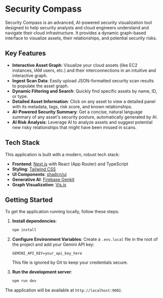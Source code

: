 # Security Compass

Security Compass is an advanced, AI-powered security visualization tool designed to help security analysts and cloud engineers understand and navigate their cloud infrastructure. It provides a dynamic graph-based interface to visualize assets, their relationships, and potential security risks.

## Key Features

- **Interactive Asset Graph**: Visualize your cloud assets (like EC2 instances, IAM users, etc.) and their interconnections in an intuitive and interactive graph.
- **Ingest Scan Data**: Easily upload JSON-formatted security scan results to populate the asset graph.
- **Dynamic Filtering and Search**: Quickly find specific assets by name, ID, or type.
- **Detailed Asset Information**: Click on any asset to view a detailed panel with its metadata, tags, risk score, and known relationships.
- **AI-Powered Security Summary**: Get a concise, natural language summary of any asset's security posture, automatically generated by AI.
- **AI Risk Analysis**: Leverage AI to analyze assets and suggest potential new risky relationships that might have been missed in scans.

## Tech Stack

This application is built with a modern, robust tech stack:

- **Frontend**: [Next.js](https://nextjs.org/) with React (App Router) and TypeScript
- **Styling**: [Tailwind CSS](https://tailwindcss.com/)
- **UI Components**: [shadcn/ui](https://ui.shadcn.com/)
- **Generative AI**: [Firebase Genkit](https://firebase.google.com/docs/genkit)
- **Graph Visualization**: [Vis.js](https://visjs.org/)

## Getting Started

To get the application running locally, follow these steps:

1.  **Install dependencies**:
    ```bash
    npm install
    ```

2.  **Configure Environment Variables**:
    Create a `.env.local` file in the root of the project and add your Gemini API key:
    ```
    GEMINI_API_KEY=your_api_key_here
    ```
    This file is ignored by Git to keep your credentials secure.

3.  **Run the development server**:
    ```bash
    npm run dev
    ```

The application will be available at `http://localhost:9002`.
